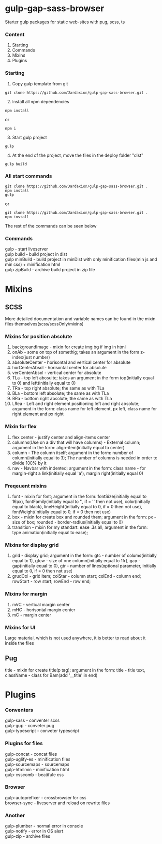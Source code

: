 # gulp-gap-sass-browser
Starter gulp packages for static web-sites with pug, scss, ts
### Content
1. Starting
2. Commands
3. Mixins
4. Plugins
### Starting
1. Copy gulp template from git
```
git clone https://github.com/Jardaxion/gulp-gap-sass-browser.git .
```
2. Install all npm dependencies
```
npm install
```
or
```
npm i
```
3. Start gulp project
```
gulp
```
4. At the end of the project, move the files in the deploy folder "dist"
```
gulp build
```
### All start commands
```
git clone https://github.com/Jardaxion/gulp-gap-sass-browser.git .
npm install
gulp
```
or
```
git clone https://github.com/Jardaxion/gulp-gap-sass-browser.git .
npm install
```
The rest of the commands can be seen below
### Commands
gulp - start liveserver <br>
gulp build - build project in dist <br>
gulp minBuild - build project in minDist with only minification files(min js and min css) + minification html <br>
gulp zipBuild - archive build project in zip file
# Mixins
## SCSS
More detailed documentation and variable names can be found in the mixin files themselves(scss/scssOnly/mixins)
### Mixins for position absolute
1. backgroundImage - mixin for create img bg if img in html
2. onAb - some on top of somethig; takes an argument in the form z-index(just number)
3. absoluteCenter - horisontal and vertical center for absolute
4. horCenterAbsol - horisontal center for absolute
5. verCenterAbsol - vertical center for absolute
6. TLa - top left abosulte; takes an argument in the form top(initially equal to 0) and left(initially equal to 0)
7. TRa - top right absolute; the same as with TLa
8. BLa - bottom left absolute; the same as with TLa
9. BRa - bottom right absolute; the same as with TLa
10. LRea - Left and right element positioning left and right absolute;  argument in the form: class name for left element, px left, class name for right element and px right
### Mixin for flex
1. flex center - justify center and align-items center
2. columns(Use on a div that will have columns) - External column; argument in the form: align-item(initially equal to center)
3. column - The column itself; argument in the form: number of column(initially equal to 3); The number of columns is needed in order to divide 100% by it
4. nav - Navbar with indented; argument in the form: class name - for margin-right a link(initially equal 'a'), margin right(initially equal 0)
### Freqeuent mixins
1. font - mixin for font; argument in the form: fontSize(initially equal to 16px), fontFamily(initially equal to '', if = '' then not use), color(initially equal to black), lineHeight(initially equal to 0, if = 0 then not use), fontWeight(initially equal to 0, if = 0 then not use)
2. box - mixin for create box and rounded them; argument in the form: px - size of box; rounded - border-radius(initially equal to 0)
3. transition - mixin for my standart: ease .3s all; argument in the form: type animation(initially equal to ease);
### Mixins for display grid
1. grid - display grid; argument in the form: gtc - number of colums(initially equal to 1), gtcw - size of one column(initially equal to 1fr), gap - gap(initially equal to 0), gtr - number of lines(optional parameter, initially equal to 0, if = 0 then not use)
2. grudCol - grid item; colStar - column start; colEnd - column end; rowStart - row start; rowEnd - row end;
### Mixins for margin
1. mVC - vertical margin center
2. mHC - horisontal margin center
3. mC - margin center
### Mixins for UI
Large material, which is not used anywhere, it is better to read about it inside the files
## Pug
title - mixin for create title(p tag); argument in the form: title - title text, className - class for Bam(add '__title' in end)
# Plugins
### Conventers
gulp-sass - conventer scss <br>
gulp-gup - conveter pug <br>
gulp-typescript - conveter typescript
### Plugins for files
gulp-concat - concat files <br>
gulp-uglify-es - minification files <br>
gulp-sourcemaps - sourcemaps <br>
gulp-htmlmin - minification html <br>
gulp-csscomb - beatifule css
### Browser
gulp-autoprefixer - crossbrowser for css <br>
browser-sync - liveserver and reload on rewrite files
### Another
gulp-plumber - normal error in console <br>
gulp-notify - error in OS alert <br>
gulp-zip - archive files
